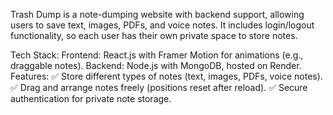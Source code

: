 Trash Dump is a note-dumping website with backend support, allowing users to save text, images, PDFs, and voice notes. It includes login/logout functionality, so each user has their own private space to store notes.

Tech Stack:
Frontend: React.js with Framer Motion for animations (e.g., draggable notes).
Backend: Node.js with MongoDB, hosted on Render.
Features:
✅ Store different types of notes (text, images, PDFs, voice notes).
✅ Drag and arrange notes freely (positions reset after reload).
✅ Secure authentication for private note storage.

